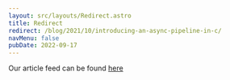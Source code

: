 ```yaml
---
layout: src/layouts/Redirect.astro
title: Redirect
redirect: /blog/2021/10/introducing-an-async-pipeline-in-c/
navMenu: false
pubDate: 2022-09-17
---
```

<div>
Our article feed can be found <a href="/blog/2021/10/introducing-an-async-pipeline-in-c/">here</a>
</div>
